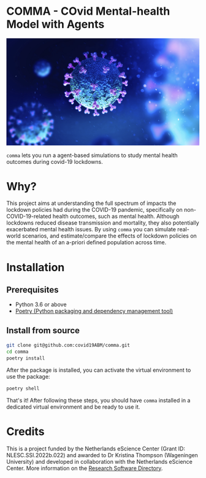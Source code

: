 # COMMA - **CO**vid **M**ental-health **M**odel with **A**gents 

<div align="center">
<img src="avatar_comma.png">
</div>

`comma` lets you run a agent-based simulations to study mental health outcomes during covid-19 lockdowns. 

# Why?
This project aims at understanding the full spectrum of impacts the lockdown policies had during the COVID-19 pandemic, specifically on non-COVID-19-related health outcomes, such as mental health. Although lockdowns reduced disease transmission and mortality, they also potentially exacerbated mental health issues. By using `comma` you can simulate real-world scenarios, and estimate/compare the effects of lockdown policies on the mental health of an a-priori defined population across time.

# Installation

## Prerequisites
- Python 3.6 or above 
- [Poetry (Python packaging and dependency management tool)](https://python-poetry.org/docs/#installation)

## Install from source

```bash
git clone git@github.com:covid19ABM/comma.git
cd comma
poetry install
```

After the package is installed, you can activate the virtual environment to use the package:
```bash
poetry shell
```

That's it! After following these steps, you should have `comma` installed in a dedicated virtual environment and be ready to use it.

# Credits
This is a project funded by the Netherlands eScience Center (Grant ID: NLESC.SSI.2022b.022) and awarded to Dr Kristina Thompson (Wageningen University) and developed in collaboration with the Netherlands eScience Center. More information on the [Research Software Directory](https://research-software-directory.org/projects/covid-19-mitigation-policies).

